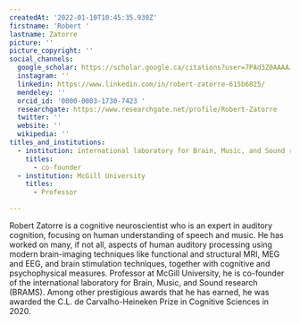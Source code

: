 ```yaml
---
createdAt: '2022-01-10T10:45:35.930Z'
firstname: 'Robert '
lastname: Zatorre
picture: ''
picture_copyright: ''
social_channels:
  google_scholar: https://scholar.google.ca/citations?user=7PAd3Z0AAAAJ&hl=en
  instagram: ''
  linkedin: https://www.linkedin.com/in/robert-zatorre-615b6825/
  mendeley: ''
  orcid_id: '0000-0003-1730-7423 '
  researchgate: https://www.researchgate.net/profile/Robert-Zatorre
  twitter: ''
  website: ''
  wikipedia: ''
titles_and_institutions:
  - institution: international laboratory for Brain, Music, and Sound research (BRAMS)
    titles:
      - co-founder
  - institution: McGill University
    titles:
      - Professor

---
```


Robert Zatorre is a cognitive neuroscientist who is an expert in auditory cognition, focusing on human understanding of speech and music. He has worked on many, if not all, aspects of human auditory processing using modern brain-imaging techniques like functional and structural MRI, MEG and EEG, and brain stimulation techniques, together with cognitive and psychophysical measures. Professor at McGill University, he is co-founder of the international laboratory for Brain, Music, and Sound research (BRAMS). Among other prestigious awards that he has earned, he was awarded the C.L. de Carvalho-Heineken Prize in Cognitive Sciences in 2020.
